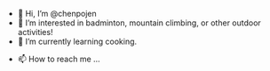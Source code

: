 - 👋 Hi, I’m @chenpojen
- 👀 I’m interested in badminton, mountain climbing, or other outdoor activities!
- 🌱 I’m currently learning cooking.
<!-- - 💞️ I’m looking to collaborate on ... -->
- 📫 How to reach me ...

<!---
chenpojen/chenpojen is a ✨ special ✨ repository because its `README.md` (this file) appears on your GitHub profile.
You can click the Preview link to take a look at your changes.
--->
